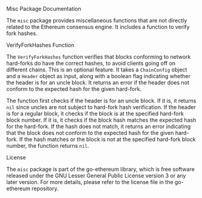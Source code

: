 Misc Package Documentation

The `misc` package provides miscellaneous functions that are not directly related to the Ethereum consensus engine. It includes a function to verify fork hashes.

VerifyForkHashes Function

The `VerifyForkHashes` function verifies that blocks conforming to network hard-forks do have the correct hashes, to avoid clients going off on different chains. This is an optional feature. It takes a `ChainConfig` object and a `Header` object as input, along with a boolean flag indicating whether the header is for an uncle block. It returns an error if the header does not conform to the expected hash for the given hard-fork.

The function first checks if the header is for an uncle block. If it is, it returns `nil` since uncles are not subject to hard-fork hash verification. If the header is for a regular block, it checks if the block is at the specified hard-fork block number. If it is, it checks if the block hash matches the expected hash for the hard-fork. If the hash does not match, it returns an error indicating that the block does not conform to the expected hash for the given hard-fork. If the hash matches or the block is not at the specified hard-fork block number, the function returns `nil`.

License

The `misc` package is part of the go-ethereum library, which is free software released under the GNU Lesser General Public License version 3 or any later version. For more details, please refer to the license file in the go-ethereum repository.